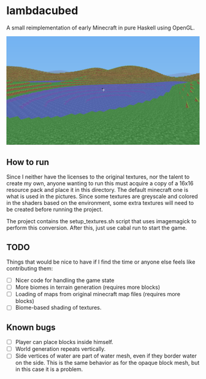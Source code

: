 # lambdacubed

A small reimplementation of early Minecraft in pure Haskell using OpenGL.

![screenshot](image.png)

## How to run

Since I neither have the licenses to the original textures, nor the talent to create my own, anyone wanting to run this must acquire a copy of a 16x16 resource pack and place it in this directory. The default minecraft one is what is used in the pictures. Since some textures are greyscale and colored in the shaders based on the environment, some extra textures will need to be created before running the project.

The project contains the setup_textures.sh script that uses imagemagick to perform this conversion. After this, just use cabal run to start the game.

## TODO
Things that would be nice to have if I find the time or anyone else feels like contributing them:
- [ ] Nicer code for handling the game state
- [ ] More biomes in terrain generation (requires more blocks)
- [ ] Loading of maps from original minecraft map files (requires more blocks)
- [ ] Biome-based shading of textures.

## Known bugs
- [ ] Player can place blocks inside himself.
- [ ] World generation repeats vertically.
- [ ] Side vertices of water are part of water mesh, even if they border water on the side. This is the same behavior as for the opaque block mesh, but in this case it is a problem.